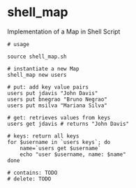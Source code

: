 # shell_map
Implementation of a Map in Shell Script

	# usage
	
	source shell_map.sh
	
	# instantiate a new Map
	shell_map new users
	
	# put: add key value pairs
	users put jdavis "John Davis"
	users put bnegrao "Bruno Negrao" 
	users put msilva "Mariana Silva"
	
	# get: retrieves values from keys
	users get jdavis # returns "John Davis"
	
	# keys: return all keys 
	for $username in `users keys`; do
		name=`users get $username`
		echo "user $username, name: $name"
	done
	
	# contains: TODO
	# delete: TODO
